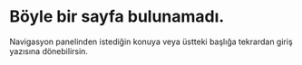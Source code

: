 # Böyle bir sayfa bulunamadı.

Navigasyon panelinden istediğin konuya veya üstteki başlığa tekrardan giriş yazısına dönebilirsin.

